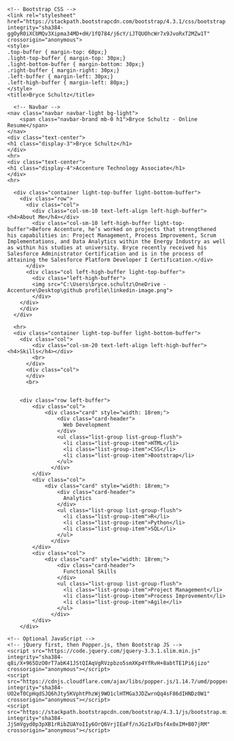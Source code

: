 
<html lang="en">
  <head
  >
    <!-- Required meta tags -->
    <meta charset="utf-8">
    <meta name="viewport" content="width=device-width, initial-scale=1, shrink-to-fit=no">

    <!-- Bootstrap CSS -->
    <link rel="stylesheet" href="https://stackpath.bootstrapcdn.com/bootstrap/4.3.1/css/bootstrap.min.css" integrity="sha384-ggOyR0iXCbMQv3Xipma34MD+dH/1fQ784/j6cY/iJTQUOhcWr7x9JvoRxT2MZw1T" crossorigin="anonymous">
    <style>
    .top-buffer { margin-top: 60px;}
    .light-top-buffer { margin-top: 30px;}
    .light-bottom-buffer { margin-bottom: 30px;}
    .right-buffer { margin-right: 30px;}
    .left-buffer { margin-left: 30px;}
    .left-high-buffer { margin-left: 80px;}
    </style>
    <title>Bryce Schultz</title>
  </head>
  <body>
      
      <!-- Navbar -->
    <nav class="navbar navbar-light bg-light">
        <span class="navbar-brand mb-0 h1">Bryce Schultz - Online Resume</span>
    </nav>
    <div class="text-center">
    <h1 class="display-3">Bryce Schultz</h1>
    </div>
    <hr>
    <div class="text-center">
    <h1 class="display-4">Accenture Technology Associate</h1>
    </div>
    <hr>

      <div class="container light-top-buffer light-bottom-buffer">
        <div class="row">
          <div class="col">
            <div class="col-sm-10 text-left-align left-high-buffer"><h4>About Me</h4></div>
            <div class="col-sm-10 left-high-buffer light-top-buffer">Before Accenture, he’s worked on projects that strengthened his capabilities in: Project Management, Process Improvement, Scrum Implementations, and Data Analytics within the Energy Industry as well as within his studies at university. Bryce recently received his Salesforce Administrator Certification and is in the process of attaining the Salesforce Platform Developer I Certification.</div>
          </div>
          <div class="col left-high-buffer light-top-buffer">
            <div class="left-high-buffer">
            <img src="C:\Users\bryce.schultz\OneDrive - Accenture\Desktop\github profile\linkedin-image.png">
            </div>
        </div>
        </div>
      </div> 

      <hr>
      <div class="container light-top-buffer light-bottom-buffer">
        <div class="col">
            <div class="col-sm-20 text-left-align left-high-buffer"><h4>Skills</h4></div>
            <br>
          </div>
          <div class="col">
          </div>
          <br>


        <div class="row left-buffer">
            <div class="col">
                <div class="card" style="width: 18rem;">
                    <div class="card-header">
                      Web Development
                    </div>
                    <ul class="list-group list-group-flush">
                      <li class="list-group-item">HTML</li>
                      <li class="list-group-item">CSS</li>
                      <li class="list-group-item">Bootstrap</li>
                    </ul>
                  </div>
            </div>
            <div class="col">
                <div class="card" style="width: 18rem;">
                    <div class="card-header">
                      Analytics
                    </div>
                    <ul class="list-group list-group-flush">
                      <li class="list-group-item">R</li>
                      <li class="list-group-item">Python</li>
                      <li class="list-group-item">SQL</li>
                    </ul>
                  </div>
            </div>
            <div class="col">
                <div class="card" style="width: 18rem;">
                    <div class="card-header">
                      Functional Skills
                    </div>
                    <ul class="list-group list-group-flush">
                      <li class="list-group-item">Project Management</li>
                      <li class="list-group-item">Process Improvement</li>
                      <li class="list-group-item">Agile</li>
                    </ul>
                  </div>
            </div>
        </div>

    <!-- Optional JavaScript -->
    <!-- jQuery first, then Popper.js, then Bootstrap JS -->
    <script src="https://code.jquery.com/jquery-3.3.1.slim.min.js" integrity="sha384-q8i/X+965DzO0rT7abK41JStQIAqVgRVzpbzo5smXKp4YfRvH+8abtTE1Pi6jizo" crossorigin="anonymous"></script>
    <script src="https://cdnjs.cloudflare.com/ajax/libs/popper.js/1.14.7/umd/popper.min.js" integrity="sha384-UO2eT0CpHqdSJQ6hJty5KVphtPhzWj9WO1clHTMGa3JDZwrnQq4sF86dIHNDz0W1" crossorigin="anonymous"></script>
    <script src="https://stackpath.bootstrapcdn.com/bootstrap/4.3.1/js/bootstrap.min.js" integrity="sha384-JjSmVgyd0p3pXB1rRibZUAYoIIy6OrQ6VrjIEaFf/nJGzIxFDsf4x0xIM+B07jRM" crossorigin="anonymous"></script>
  </body>
</html>
